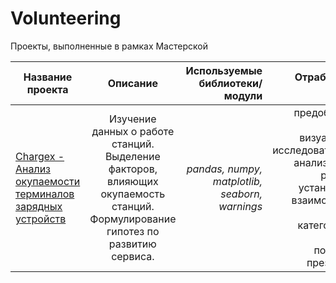 # Volunteering
Проекты, выполненные в рамках Мастерской

Название проекта | Описание | Используемые библиотеки/модули| Отработанные навыки| Статус проекта
------|:--------:|------:|------:|------:
[Chargex - Анализ окупаемости терминалов зарядных устройств](https://github.com/evashchylina/Volunteering/tree/main/Chargex) | Изучение данных о работе станций. Выделение факторов, влияющих окупаемость станций. Формулирование гипотез по развитию сервиса. | *pandas, numpy, matplotlib, seaborn, warnings* | предобработка данных, визуализация, исследовательский анализ данных, работа по установлению взаимосвязей в данных, категоризация данных, подготовка презентации| Планируется доработка


